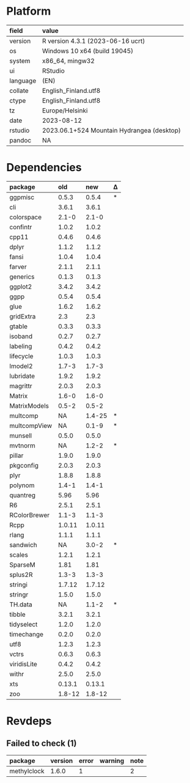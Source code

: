 # Platform

|field    |value                                      |
|:--------|:------------------------------------------|
|version  |R version 4.3.1 (2023-06-16 ucrt)          |
|os       |Windows 10 x64 (build 19045)               |
|system   |x86_64, mingw32                            |
|ui       |RStudio                                    |
|language |(EN)                                       |
|collate  |English_Finland.utf8                       |
|ctype    |English_Finland.utf8                       |
|tz       |Europe/Helsinki                            |
|date     |2023-08-12                                 |
|rstudio  |2023.06.1+524 Mountain Hydrangea (desktop) |
|pandoc   |NA                                         |

# Dependencies

|package      |old    |new    |Δ  |
|:------------|:------|:------|:--|
|ggpmisc      |0.5.3  |0.5.4  |*  |
|cli          |3.6.1  |3.6.1  |   |
|colorspace   |2.1-0  |2.1-0  |   |
|confintr     |1.0.2  |1.0.2  |   |
|cpp11        |0.4.6  |0.4.6  |   |
|dplyr        |1.1.2  |1.1.2  |   |
|fansi        |1.0.4  |1.0.4  |   |
|farver       |2.1.1  |2.1.1  |   |
|generics     |0.1.3  |0.1.3  |   |
|ggplot2      |3.4.2  |3.4.2  |   |
|ggpp         |0.5.4  |0.5.4  |   |
|glue         |1.6.2  |1.6.2  |   |
|gridExtra    |2.3    |2.3    |   |
|gtable       |0.3.3  |0.3.3  |   |
|isoband      |0.2.7  |0.2.7  |   |
|labeling     |0.4.2  |0.4.2  |   |
|lifecycle    |1.0.3  |1.0.3  |   |
|lmodel2      |1.7-3  |1.7-3  |   |
|lubridate    |1.9.2  |1.9.2  |   |
|magrittr     |2.0.3  |2.0.3  |   |
|Matrix       |1.6-0  |1.6-0  |   |
|MatrixModels |0.5-2  |0.5-2  |   |
|multcomp     |NA     |1.4-25 |*  |
|multcompView |NA     |0.1-9  |*  |
|munsell      |0.5.0  |0.5.0  |   |
|mvtnorm      |NA     |1.2-2  |*  |
|pillar       |1.9.0  |1.9.0  |   |
|pkgconfig    |2.0.3  |2.0.3  |   |
|plyr         |1.8.8  |1.8.8  |   |
|polynom      |1.4-1  |1.4-1  |   |
|quantreg     |5.96   |5.96   |   |
|R6           |2.5.1  |2.5.1  |   |
|RColorBrewer |1.1-3  |1.1-3  |   |
|Rcpp         |1.0.11 |1.0.11 |   |
|rlang        |1.1.1  |1.1.1  |   |
|sandwich     |NA     |3.0-2  |*  |
|scales       |1.2.1  |1.2.1  |   |
|SparseM      |1.81   |1.81   |   |
|splus2R      |1.3-3  |1.3-3  |   |
|stringi      |1.7.12 |1.7.12 |   |
|stringr      |1.5.0  |1.5.0  |   |
|TH.data      |NA     |1.1-2  |*  |
|tibble       |3.2.1  |3.2.1  |   |
|tidyselect   |1.2.0  |1.2.0  |   |
|timechange   |0.2.0  |0.2.0  |   |
|utf8         |1.2.3  |1.2.3  |   |
|vctrs        |0.6.3  |0.6.3  |   |
|viridisLite  |0.4.2  |0.4.2  |   |
|withr        |2.5.0  |2.5.0  |   |
|xts          |0.13.1 |0.13.1 |   |
|zoo          |1.8-12 |1.8-12 |   |

# Revdeps

## Failed to check (1)

|package     |version |error |warning |note |
|:-----------|:-------|:-----|:-------|:----|
|methylclock |1.6.0   |1     |        |2    |

